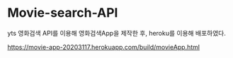 # Movie-search-API
yts 영화검색 API를 이용해 영화검색App을 제작한 후, heroku를 이용해 배포하였다.

https://movie-app-20203117.herokuapp.com/build/movieApp.html
